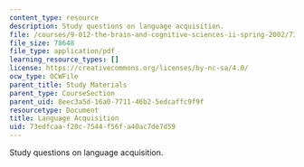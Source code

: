 ```yaml
---
content_type: resource
description: Study questions on language acquisition.
file: /courses/9-012-the-brain-and-cognitive-sciences-ii-spring-2002/73edfcaaf20c7544f56fa40ac7de7d59_languageacquisition.pdf
file_size: 78648
file_type: application/pdf
learning_resource_types: []
license: https://creativecommons.org/licenses/by-nc-sa/4.0/
ocw_type: OCWFile
parent_title: Study Materials
parent_type: CourseSection
parent_uid: 8eec3a5d-16a0-7711-46b2-5edcaffc9f9f
resourcetype: Document
title: Language Acquisition
uid: 73edfcaa-f20c-7544-f56f-a40ac7de7d59
---
```

Study questions on language acquisition.